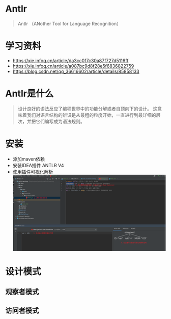 # Antlr
> Antlr （ANother Tool for Language Recognition）

# 学习资料
- https://xie.infoq.cn/article/da3cc0f7c30a87f727d5116ff
- https://xie.infoq.cn/article/a087bc9d8f28e5f6836822759
- https://blog.csdn.net/qq_36616602/article/details/85858133

# Antlr是什么
> 设计良好的语法反应了编程世界中的功能分解或者自顶向下的设计。
> 这意味着我们对语言结构的辨识是从最粗的粒度开始，一直进行到最详细的层次，并把它们编写成为语法规则。

# 安装
- 添加maven依赖
- 安装IDEA插件 ANTLR V4
- 使用插件可视化解析
![可视化解析](可视化解析.png)
  
# 设计模式
## 观察者模式
## 访问者模式